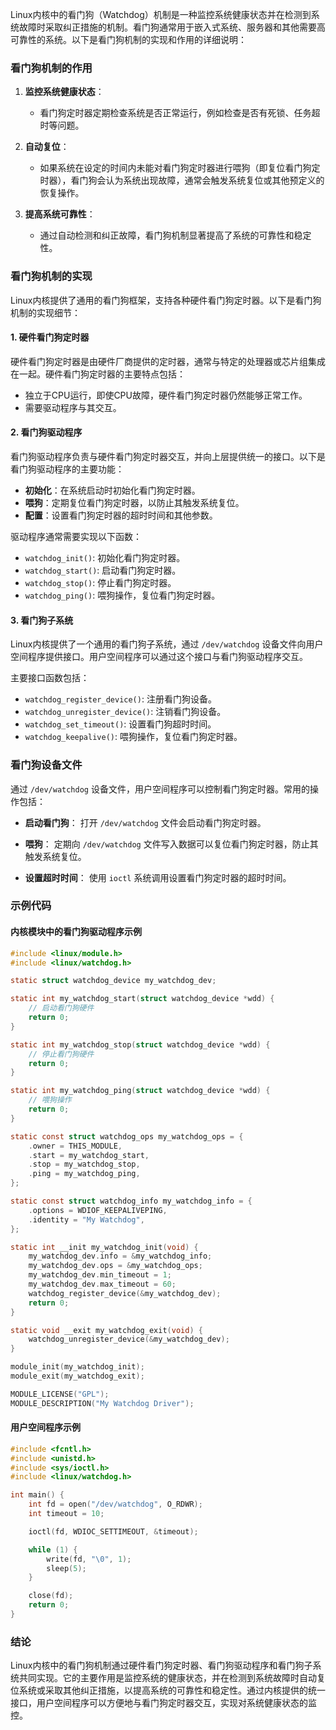 Linux内核中的看门狗（Watchdog）机制是一种监控系统健康状态并在检测到系统故障时采取纠正措施的机制。看门狗通常用于嵌入式系统、服务器和其他需要高可靠性的系统。以下是看门狗机制的实现和作用的详细说明：

### 看门狗机制的作用

1. **监控系统健康状态**：
    - 看门狗定时器定期检查系统是否正常运行，例如检查是否有死锁、任务超时等问题。

2. **自动复位**：
    - 如果系统在设定的时间内未能对看门狗定时器进行喂狗（即复位看门狗定时器），看门狗会认为系统出现故障，通常会触发系统复位或其他预定义的恢复操作。

3. **提高系统可靠性**：
    - 通过自动检测和纠正故障，看门狗机制显著提高了系统的可靠性和稳定性。

### 看门狗机制的实现

Linux内核提供了通用的看门狗框架，支持各种硬件看门狗定时器。以下是看门狗机制的实现细节：

#### 1. 硬件看门狗定时器

硬件看门狗定时器是由硬件厂商提供的定时器，通常与特定的处理器或芯片组集成在一起。硬件看门狗定时器的主要特点包括：

- 独立于CPU运行，即使CPU故障，硬件看门狗定时器仍然能够正常工作。
- 需要驱动程序与其交互。

#### 2. 看门狗驱动程序

看门狗驱动程序负责与硬件看门狗定时器交互，并向上层提供统一的接口。以下是看门狗驱动程序的主要功能：

- **初始化**：在系统启动时初始化看门狗定时器。
- **喂狗**：定期复位看门狗定时器，以防止其触发系统复位。
- **配置**：设置看门狗定时器的超时时间和其他参数。

驱动程序通常需要实现以下函数：

- `watchdog_init()`: 初始化看门狗定时器。
- `watchdog_start()`: 启动看门狗定时器。
- `watchdog_stop()`: 停止看门狗定时器。
- `watchdog_ping()`: 喂狗操作，复位看门狗定时器。

#### 3. 看门狗子系统

Linux内核提供了一个通用的看门狗子系统，通过 `/dev/watchdog` 设备文件向用户空间程序提供接口。用户空间程序可以通过这个接口与看门狗驱动程序交互。

主要接口函数包括：

- `watchdog_register_device()`: 注册看门狗设备。
- `watchdog_unregister_device()`: 注销看门狗设备。
- `watchdog_set_timeout()`: 设置看门狗超时时间。
- `watchdog_keepalive()`: 喂狗操作，复位看门狗定时器。

### 看门狗设备文件

通过 `/dev/watchdog` 设备文件，用户空间程序可以控制看门狗定时器。常用的操作包括：

- **启动看门狗**：
  打开 `/dev/watchdog` 文件会启动看门狗定时器。

- **喂狗**：
  定期向 `/dev/watchdog` 文件写入数据可以复位看门狗定时器，防止其触发系统复位。

- **设置超时时间**：
  使用 `ioctl` 系统调用设置看门狗定时器的超时时间。

### 示例代码

#### 内核模块中的看门狗驱动程序示例

```c
#include <linux/module.h>
#include <linux/watchdog.h>

static struct watchdog_device my_watchdog_dev;

static int my_watchdog_start(struct watchdog_device *wdd) {
    // 启动看门狗硬件
    return 0;
}

static int my_watchdog_stop(struct watchdog_device *wdd) {
    // 停止看门狗硬件
    return 0;
}

static int my_watchdog_ping(struct watchdog_device *wdd) {
    // 喂狗操作
    return 0;
}

static const struct watchdog_ops my_watchdog_ops = {
    .owner = THIS_MODULE,
    .start = my_watchdog_start,
    .stop = my_watchdog_stop,
    .ping = my_watchdog_ping,
};

static const struct watchdog_info my_watchdog_info = {
    .options = WDIOF_KEEPALIVEPING,
    .identity = "My Watchdog",
};

static int __init my_watchdog_init(void) {
    my_watchdog_dev.info = &my_watchdog_info;
    my_watchdog_dev.ops = &my_watchdog_ops;
    my_watchdog_dev.min_timeout = 1;
    my_watchdog_dev.max_timeout = 60;
    watchdog_register_device(&my_watchdog_dev);
    return 0;
}

static void __exit my_watchdog_exit(void) {
    watchdog_unregister_device(&my_watchdog_dev);
}

module_init(my_watchdog_init);
module_exit(my_watchdog_exit);

MODULE_LICENSE("GPL");
MODULE_DESCRIPTION("My Watchdog Driver");
```

#### 用户空间程序示例

```c
#include <fcntl.h>
#include <unistd.h>
#include <sys/ioctl.h>
#include <linux/watchdog.h>

int main() {
    int fd = open("/dev/watchdog", O_RDWR);
    int timeout = 10;

    ioctl(fd, WDIOC_SETTIMEOUT, &timeout);

    while (1) {
        write(fd, "\0", 1);
        sleep(5);
    }

    close(fd);
    return 0;
}
```

### 结论

Linux内核中的看门狗机制通过硬件看门狗定时器、看门狗驱动程序和看门狗子系统共同实现。它的主要作用是监控系统的健康状态，并在检测到系统故障时自动复位系统或采取其他纠正措施，以提高系统的可靠性和稳定性。通过内核提供的统一接口，用户空间程序可以方便地与看门狗定时器交互，实现对系统健康状态的监控。